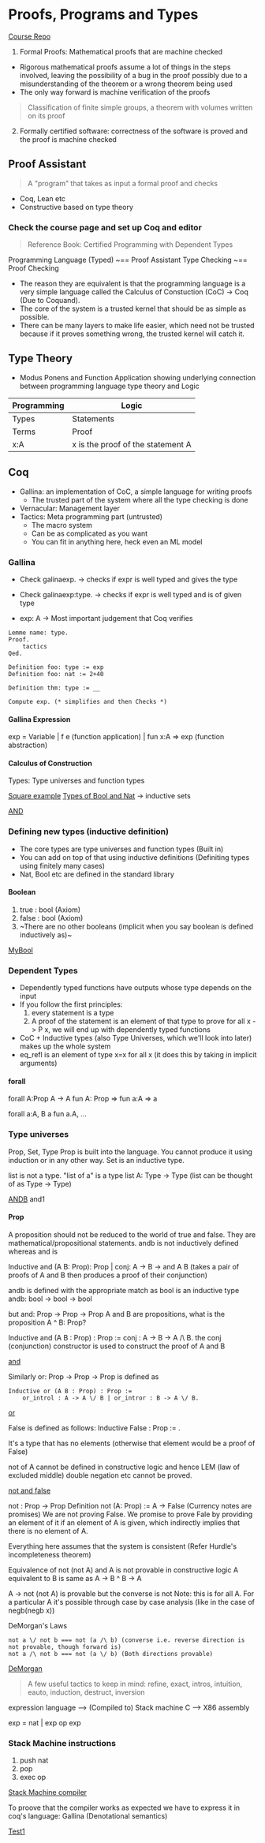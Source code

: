 # Proofs, Programs and Types
[Course Repo](https://bitbucket.org/piyush-kurur/ppt/src/master/)

1. Formal Proofs: Mathematical proofs that are machine checked

- Rigorous mathematical proofs assume a lot of things in the steps involved, leaving the possibility of a bug in the proof possibly due to a misunderstanding of the theorem or a wrong theorem being used
- The only way forward is machine verification of the proofs

> Classification of finite simple groups, a theorem with volumes written on its proof

2. Formally certified software: correctness of the software is proved and the proof is machine checked

## Proof Assistant

> A "program" that takes as input a formal proof and checks

- Coq, Lean etc
- Constructive based on type theory

### Check the course page and set up Coq and editor

> Reference Book: Certified Programming with Dependent Types

Programming Language (Typed) ~== Proof Assistant
Type Checking ~== Proof Checking

- The reason they are equivalent is that the programming language is a very simple language called the Calculus of Constuction (CoC) -> Coq (Due to Coquand).
- The core of the system is a trusted kernel that should be as simple as possible.
- There can be many layers to make life easier, which need not be trusted because if it proves something wrong, the trusted kernel will catch it.

## Type Theory

- Modus Ponens and Function Application showing underlying connection between programming language type theory and Logic

| Programming | Logic |
| ----------- | ----- |
| Types      | Statements |
| Terms | Proof |
| x:A | x is the proof of the statement A |

## Coq
- Gallina: an implementation of CoC, a simple language for writing proofs
    - The trusted part of the system where all the type checking is done
- Vernacular: Management layer
- Tactics: Meta programming part (untrusted)
    - The macro system
    - Can be as complicated as you want
    - You can fit in anything here, heck even an ML model

### Gallina
- Check galinaexp. -> checks if expr is well typed and gives the type
- Check galinaexp:type. -> checks if expr is well typed and is of given type

- exp: A -> Most important judgement that Coq verifies

```coq
Lemme name: type.
Proof.
    tactics
Qed.

Definition foo: type := exp
Definition foo: nat := 2+40

Definition thm: type := __

Compute exp. (* simplifies and then Checks *)
```

#### Gallina Expression
exp = Variable
        | f e (function application)
        | fun x:A => exp (function abstraction)

#### Calculus of Construction
Types: Type universes and function types

[Square example](./CoqExamples/square.v)
[Types of Bool and Nat](./CoqExamples/print.v) -> inductive sets

<!-- TODO: AND, OR, NOT -->
[AND](./CoqExamples/andb.v)

### Defining new types (inductive definition)

- The core types are type universes and function types (Built in)
- You can add on top of that using inductive definitions (Definiting types using finitely many cases)
- Nat, Bool etc are defined in the standard library

#### Boolean
1. true : bool (Axiom)
2. false : bool (Axiom)
3. ~There are no other booleans (implicit when you say boolean is defined inductively as)~

[MyBool](./CoqExamples/mybool.v)

### Dependent Types
- Dependently typed functions have outputs whose type depends on the input
- If you follow the first principles:
    1. every statement is a type
    2. A proof of the statement is an element of that type
    to prove for all x -> P x, we will end up with dependently typed functions
- CoC + Inductive types (also Type Universes, which we'll look into later) makes up the whole system
- eq_refl is an element of type x=x for all x (it does this by taking in implicit arguments)

#### forall
forall A:Prop A -> A
fun A: Prop => fun a:A => a

forall a:A, B a
fun a.A, ...

### Type universes
Prop, Set, Type
Prop is built into the language. You cannot produce it using induction or in any other way.
Set is an inductive type.

list is not a type. "list of a" is a type
list A: Type -> Type (list can be thought of as Type -> Type)

[ANDB](./CoqExamples/andb.v) and1

#### Prop
A proposition should not be reduced to the world of true and false. They are mathematical/propositional statements.
andb is not inductively defined whereas and is

Inductive and (A B: Prop): Prop
| conj: A -> B -> and A B
(takes a pair of proofs of A and B then produces a proof of their conjunction)

andb is defined with the appropriate match as bool is an inductive type
andb: bool -> bool -> bool

but and: Prop -> Prop -> Prop
A and B are propositions, what is the proposition A ^ B: Prop?

Inductive and (A B : Prop) : Prop :=  conj : A -> B -> A /\ B.
the conj (conjunction) constructor is used to construct the proof of A and B

[and](./CoqExamples/and.v)

Similarly or: Prop -> Prop -> Prop is defined as

```coq
Inductive or (A B : Prop) : Prop :=
    or_introl : A -> A \/ B | or_intror : B -> A \/ B.
```

[or](./CoqExamples/or.v)

False is defined as follows:
Inductive False : Prop :=  .

It's a type that has no elements (otherwise that element would be a proof of False)

not of A cannot be defined in constructive logic and hence LEM (law of excluded middle) double negation etc cannot be proved.

[not and false](./CoqExamples/false.v)

not : Prop -> Prop
Definition not (A: Prop) := A -> False
(Currency notes are promises) We are not proving False. We promise to prove Fale by providing an element of it if an element of A is given, which indirectly implies that there is no element of A.

Everything here assumes that the system is consistent (Refer Hurdle's incompleteness theorem)

Equivalence of not (not A) and A is not provable in constructive logic
A equivalent to B is same as A -> B ^ B -> A

A -> not (not A) is provable but the converse is not
Note: this is for all A. For a particular A it's possible through case by case analysis (like in the case of negb(negb x))

DeMorgan's Laws
```
not a \/ not b === not (a /\ b) (converse i.e. reverse direction is not provable, though forward is)
not a /\ not b === not (a \/ b) (Both directions provable)

```
[DeMorgan](./CoqExamples/demorgan.v)

> A few useful tactics to keep in mind: refine, exact, intros, intuition, eauto, induction, destruct, inversion

expression language --> (Compiled to) Stack machine
C --> X86 assembly

exp = nat | exp op exp

### Stack Machine instructions
1. push nat
2. pop
3. exec op

[Stack Machine compiler](./CoqExamples/expr_to_stack_machine.v)

To proove that the compiler works as expected we have to express it in coq's language: Gallina (Denotational semantics)

[Test1](./CoqExamples/test1.v)
